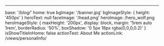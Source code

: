 ---
base: '/blog/'
home: true
bgImage: '/banner.jpg'
bgImageStyle: {
  height: '450px'
}
heroText: null
faceImage: '/head.png'
heroImage: /hero_wolf.png
heroImageStyle: {
  maxHeight: '200px',
  display: block,
  margin: '5rem auto 1rem',
  borderRadius: '50%',
  boxShadow: '0 5px 18px rgba(0,0,0,0.2)'
}
isShowTitleInHome: false
actionText: About Me
actionLink: /views/personalInfo/

